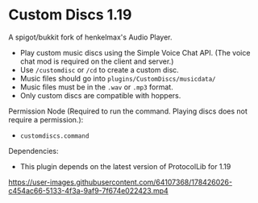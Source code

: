 # Custom Discs 1.19

A spigot/bukkit fork of henkelmax's Audio Player.
- Play custom music discs using the Simple Voice Chat API. (The voice chat mod is required on the client and server.)
- Use ```/customdisc``` or ```/cd``` to create a custom disc. 
- Music files should go into ```plugins/CustomDiscs/musicdata/```
- Music files must be in the ```.wav``` or ```.mp3``` format.
- Only custom discs are compatible with hoppers.

Permission Node (Required to run the command. Playing discs does not require a permission.):
- ```customdiscs.command```

Dependencies:
- This plugin depends on the latest version of ProtocolLib for 1.19


https://user-images.githubusercontent.com/64107368/178426026-c454ac66-5133-4f3a-9af9-7f674e022423.mp4


